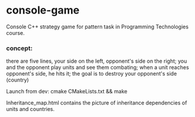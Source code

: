 # console-game
Console C++ strategy game for pattern task in Programming Technologies course.

### concept:
there are five lines, your side on the left, opponent's side on the right; you and the opponent play units and see them combating; when a unit reaches opponent's side, he hits it; the goal is to destroy your opponent's side (country)

Launch from dev: cmake CMakeLists.txt && make

Inheritance_map.html contains the picture of inheritance dependencies of units and countries.
